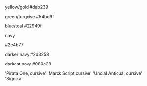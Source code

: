 yellow/gold
#dab239

green/turqoise
#54bd9f

blue/teal
#22949f

navy

#2e4b77

darker navy
#2d3258

darkest navy
#080e28

'Pirata One, cursive'
'Marck Script,cursive'
'Uncial Antiqua, cursive'
'Signika'
